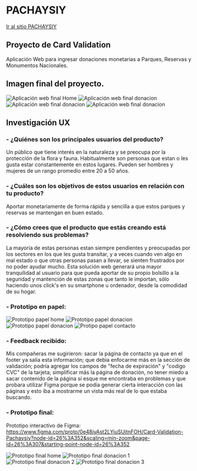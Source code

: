 # PACHAYSIY

<a href="index.html">Ir al sitio PACHAYSIY</a>

## Proyecto de Card Validation

Aplicación Web para ingresar donaciones monetarias a Parques, Reservas y Monumentos Nacionales.

## Imagen final del proyecto.

![Aplicación web final Home](image/finalProject1.jpeg)
![Aplicación web final donacion](image/finalProject2.jpeg)
![Aplicación web final donacion](image/finalProject3.jpeg)
![Aplicación web final donacion](image/finalProject4.jpeg)

## Investigación UX

### - ¿Quiénes son los principales usuarios del producto?
Un público que tiene interés en la naturaleza y se preocupa por la protección de la flora y fauna. Habitualmente son personas que estan o les gusta estar constantemente en estos lugares. Pueden ser hombres y mujeres de un rango promedio entre 20 a 50 años.

### - ¿Cuáles son los objetivos de estos usuarios en relación con tu producto?

Aportar monetariamente de forma rápida y sencilla a que estos parques y reservas se mantengan en buen estado.

### - ¿Cómo crees que el producto que estás creando está resolviendo sus problemas?

La mayoría de estas personas estan siempre pendientes y preocupadas por los sectores en los que les gusta transitar, y a veces cuando ven algo en mal estado o que otras personas pasan a llevar, se sienten frustrados por no poder ayudar mucho. Esta solución web generará una mayor tranquilidad al usuario para que pueda aportar de su propio bolsillo a la seguridad y mantención de estas zonas que tanto le importan, sólo haciendo unos click's en su smartphone u ordenador, desde la comodidad de su hogar.

### - Prototipo en papel:

![Prototipo papel home](image/prot_home.jpg)
![Prototipo papel donacion](image/prot_donac1.jpg)
![Prototipo papel donacion](image/prot_donac2.jpg)
![Protipo papel contacto](image/prot_contac.jpg)

### - Feedback recibido:

Mis compañeras me sugirieron: sacar la página de contacto ya que en el footer ya salia esta información; que debia enfocarme más en la sección de validación; podría agregar los campos de "fecha de expiración" y "codigo CVC" de la tarjeta; simplificar más la página de donación, no tener miedo a sacar contenido de la página si esque me encontraba en problemas y que probara utilizar Figma porque se podia generar cierta interacción con las páginas y esto iba a mostrarme un vista más real de lo que estaba buscando.

### - Prototipo final:

Prototipo interactivo de Figma: https://www.figma.com/proto/0e48jyAst2LYiuSUjtnFOH/Card-Validation-Pachaysiy?node-id=26%3A352&scaling=min-zoom&page-id=26%3A307&starting-point-node-id=26%3A352

![Prototipo final home](image/protHome.jpg)
![Prototipo final donacion 1](image/protDonac1.png)
![Prototipo final donacion 2](image/protDonac2.png)
![Prototipo final donacion 3](image/protDonac3.png)

